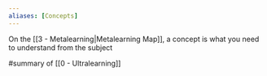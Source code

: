```yaml
---
aliases: [Concepts]
---
```


On the [[3 - Metalearning|Metalearning Map]], a concept is what you need to understand from the subject

#summary  of [[0 - Ultralearning]]